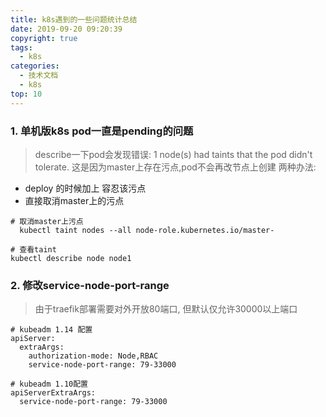 ```yaml
---
title: k8s遇到的一些问题统计总结
date: 2019-09-20 09:20:39
copyright: true
tags:
  - k8s
categories:
  - 技术文档
  - k8s
top: 10
---
```

### 1. 单机版k8s pod一直是pending的问题
> describe一下pod会发现错误: 1 node(s) had taints that the pod didn't tolerate.
> 这是因为master上存在污点,pod不会再改节点上创建
> 两种办法:

 <!-- more -->

- deploy 的时候加上 容忍该污点
- 直接取消master上的污点 

```
# 取消master上污点
  kubectl taint nodes --all node-role.kubernetes.io/master-

# 查看taint
kubectl describe node node1
```

### 2. 修改service-node-port-range

> 由于traefik部署需要对外开放80端口, 但默认仅允许30000以上端口

```
# kubeadm 1.14 配置
apiServer:
  extraArgs:
    authorization-mode: Node,RBAC
    service-node-port-range: 79-33000

# kubeadm 1.10配置
apiServerExtraArgs:
  service-node-port-range: 79-33000
```
